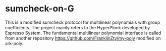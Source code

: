 # sumcheck-on-G
This is a modified sumcheck protocol for multilinear polynomials with group coefficients.
The project mainly refers to the HyperPlonk developed by Espresso System. 
The fundamental multilinear polynomial interface is called from another repository https://github.com/FranklinZty/my-poly modified on ark-poly.
